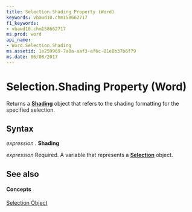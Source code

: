 ```yaml
---
title: Selection.Shading Property (Word)
keywords: vbawd10.chm158662717
f1_keywords:
- vbawd10.chm158662717
ms.prod: word
api_name:
- Word.Selection.Shading
ms.assetid: 1e259969-7a0a-aaf3-af6c-81e0b37b6f79
ms.date: 06/08/2017
---
```



# Selection.Shading Property (Word)

Returns a  **[Shading](Word.Shading.md)** object that refers to the shading formatting for the specified selection.


## Syntax

 _expression_ . **Shading**

 _expression_ Required. A variable that represents a **[Selection](Word.Selection.md)** object.


## See also


#### Concepts


[Selection Object](Word.Selection.md)

